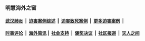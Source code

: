 
### 明慧海外之窗

####  [武汉肺炎](indexes/365.md?t=07122301) &nbsp;|&nbsp;  [迫害案例综述](indexes/328.md?t=07122301) &nbsp;|&nbsp; [迫害致死案例](indexes/277.md?t=07122301)  &nbsp;|&nbsp; [更多迫害案例](indexes/81.md?t=07122301)  &nbsp;|&nbsp; 
####  [时事评论](indexes/19.md?t=07122301) &nbsp;|&nbsp; [海外简讯](indexes/245.md?t=07122301)&nbsp;|&nbsp;  [社会支持](indexes/140.md?t=07122301) &nbsp;|&nbsp; [褒奖决议](indexes/282.md?t=07122301) &nbsp;|&nbsp; [社区报道](indexes/91.md?t=07122301)  &nbsp;|&nbsp; [天人之间](indexes/78.md?t=07122301) 


